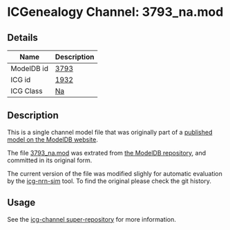 # ICGenealogy Channel: 3793\_na.mod

## Details

Name | Description
---- | -----------
ModelDB id | [3793](http://senselab.med.yale.edu/ModelDB/ShowModel.cshtml?model=3793)
ICG id | [1932](http://icg.neurotheory.ox.ac.uk/channels/2/1932)
ICG Class | [Na](http://icg.neurotheory.ox.ac.uk/channels/2)

## Description

This is a single channel model file that was originally part of a [published model on the ModelDB website](http://senselab.med.yale.edu/mModelDB/ShowModel.cshtml?model=3793).


The file [3793\_na.mod](3793_na.mod) was extrated from [the ModelDB repository](http://senselab.med.yale.edu/ModelDB/ShowModel.cshtml?model=3793), and committed in its original form.

The current version of the file was modified slighly for automatic evaluation by the [icg-nrn-sim](https://github.com/icgenealogy/icg-nrn-sim) tool. To find the original please check the git history.


## Usage

See the [icg-channel super-repository](https://github.com/icgenealogy/icg-channels) for more information.